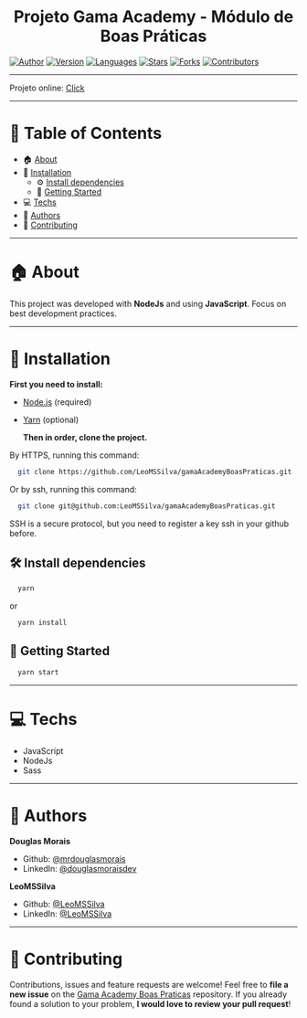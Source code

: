 <h1 align="center">Projeto Gama Academy - Módulo de Boas Práticas
	<br/>
</h1>

[![Author](https://img.shields.io/badge/author-LeoMSSilva-blue?style=flat-square)](https://github.com/LeoMSSilva)
[![Version](https://img.shields.io/badge/version-1.0.0-blue.svg?cacheSeconds=2592000)](https://github.com/LeoMSSilva)
[![Languages](https://img.shields.io/github/languages/count/LeoMSSilva/gamaAcademyBoasPraticas?color=blue&style=flat-square)](#)
[![Stars](https://img.shields.io/github/stars/LeoMSSilva/gamaAcademyBoasPraticas?color=blue&style=flat-square)](https://github.com/LeoMSSilva/gamaAcademyBoasPraticas/stargazers)
[![Forks](https://img.shields.io/github/forks/LeoMSSilva/gamaAcademyBoasPraticas?color=blue&style=flat-square)](https://github.com/LeoMSSilva/gamaAcademyBoasPraticas/network/members)
[![Contributors](https://img.shields.io/github/contributors/LeoMSSilva/gamaAcademyBoasPraticas?color=blue&style=flat-square)](https://github.com/LeoMSSilva/gamaAcademyBoasPraticas/graphs/contributors)

---

Projeto online: [Click](https://gama-academy-boas-praticas.vercel.app/)

---

# :pushpin: Table of Contents

- :house: [About](#about)
- :dart: [Installation](#Installation)
  - :gear: [Install dependencies](##Install_dependencies)
  - :rocket: [Getting Started](##Getting_Started)
- :computer: [Techs](#Techs)
- :bust_in_silhouette: [Authors](#Authors)
- :handshake: [Contributing](#Contributing)

---

# :house: About

This project was developed with **NodeJs** and using **JavaScript**.
Focus on best development practices.

---

# :dart: Installation

**First you need to install:**

- [Node.js](https://pt-br.nodejs.org/) (required)
- [Yarn](https://yarnpkg.com/) (optional)

  **Then in order, clone the project.**

By HTTPS, running this command:

```bash
  git clone https://github.com/LeoMSSilva/gamaAcademyBoasPraticas.git
```

Or by ssh, running this command:

```bash
  git clone git@github.com:LeoMSSilva/gamaAcademyBoasPraticas.git
```

SSH is a secure protocol, but you need to register a key ssh in your github before.

## :hammer_and_wrench: Install dependencies

```bash
  yarn
```

or

```bash
  yarn install
```

## :rocket: Getting Started

```bash
  yarn start
```

---

# :computer: Techs

- JavaScript
- NodeJs
- Sass

---

# :bust_in_silhouette: Authors

**Douglas Morais**

- Github: [@mrdouglasmorais](https://github.com/mrdouglasmorais)
- LinkedIn: [@douglasmoraisdev](https://linkedin.com/in/LeoMSSilva)

**LeoMSSilva**

- Github: [@LeoMSSilva](https://github.com/LeoMSSilva)
- LinkedIn: [@LeoMSSilva](https://linkedin.com/in/LeoMSSilva)

---

# :handshake: Contributing

Contributions, issues and feature requests are welcome! Feel free to **file a new issue** on the [Gama Academy Boas Praticas](https://github.com/LeoMSSilva/gamaAcademyBoasPraticas/issues) repository. If you already found a solution to your problem, **I would love to review your pull request**!
